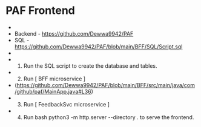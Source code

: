 # PAF Frontend
+
+ Backend - https://github.com/Dewwa9942/PAF
+ SQL - https://github.com/Dewwa9942/PAF/blob/main/BFF/SQL/Script.sql
+
+ 1. Run the SQL script to create the database and tables.
+ 2. Run [ BFF microservice ]
+    (https://github.com/Dewwa9942/PAF/blob/main/BFF/src/main/java/com/github/paf/MainApp.java#L36)
+ 3. Run [ FeedbackSvc microservice ] 
+ 4. Run bash python3 -m http.server --directory . to serve the frontend.

